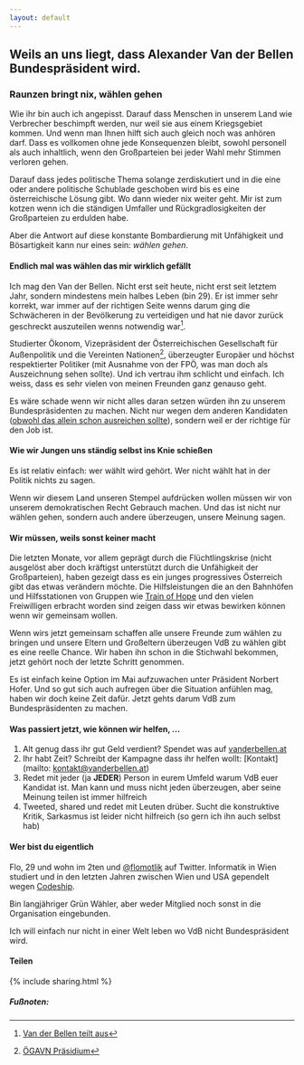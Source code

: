 ```yaml
---
layout: default
---
```


## Weils an uns liegt, dass Alexander Van der Bellen Bundespräsident wird.

### Raunzen bringt nix, wählen gehen

Wie ihr bin auch ich angepisst. Darauf dass Menschen in unserem Land wie Verbrecher beschimpft werden, nur weil sie aus einem Kriegsgebiet kommen. Und wenn man Ihnen hilft sich auch gleich noch was anhören darf. Dass es vollkomen ohne jede Konsequenzen bleibt, sowohl personell als auch inhaltlich, wenn den Großparteien bei jeder Wahl mehr Stimmen verloren gehen.

Darauf dass jedes politische Thema solange zerdiskutiert und in die eine oder andere politische Schublade geschoben wird bis es eine österreichische Lösung gibt. Wo dann wieder nix weiter geht. Mir ist zum kotzen wenn ich die ständigen Umfaller und Rückgradlosigkeiten der Großparteien zu erdulden habe.

Aber die Antwort auf diese konstante Bombardierung mit Unfähigkeit und Bösartigkeit kann nur eines sein: *wählen gehen*.

#### Endlich mal was wählen das mir wirklich gefällt

Ich mag den Van der Bellen. Nicht erst seit heute, nicht erst seit letztem Jahr, sondern mindestens mein halbes Leben (bin 29). Er ist immer sehr korrekt, war immer auf der richtigen Seite wenns darum ging die Schwächeren in der Bevölkerung zu verteidigen und hat nie davor zurück geschreckt auszuteilen wenns notwendig war[^1].

Studierter Ökonom, Vizepräsident der Österreichischen Gesellschaft für Außenpolitik und die Vereinten Nationen[^2], überzeugter Europäer und höchst respektierter Politiker (mit Ausnahme von der FPÖ, was man doch als Auszeichnung sehen sollte). Und ich vertrau ihm schlicht und einfach. Ich weiss, dass es sehr vielen von meinen Freunden ganz genauso geht.

Es wäre schade wenn wir nicht alles daran setzen würden ihn zu unserem Bundespräsidenten zu machen. Nicht nur wegen dem anderen Kandidaten ([obwohl das allein schon ausreichen sollte](https://www.facebook.com/notes/david-prokop/wof%C3%BCr-steht-eigentlich-norbert-hofer/1747527645460703)), sondern weil er der richtige für den Job ist.

#### Wie wir Jungen uns ständig selbst ins Knie schießen

Es ist relativ einfach: wer wählt wird gehört. Wer nicht wählt hat in der Politik nichts zu sagen.

Wenn wir diesem Land unseren Stempel aufdrücken wollen müssen wir von unserem demokratischen Recht Gebrauch machen. Und das ist nicht nur wählen gehen, sondern auch andere überzeugen, unsere Meinung sagen.

#### Wir müssen, weils sonst keiner macht

Die letzten Monate, vor allem geprägt durch die Flüchtlingskrise (nicht ausgelöst aber doch kräftigst unterstützt durch die Unfähigkeit der Großparteien), haben gezeigt dass es ein junges progressives Österreich gibt das etwas verändern möchte. Die Hilfsleistungen die an den Bahnhöfen und Hilfsstationen von Gruppen wie [Train of Hope](http://www.trainofhope.at/) und den vielen Freiwilligen erbracht worden sind zeigen dass wir etwas bewirken können wenn wir gemeinsam wollen.

Wenn wirs jetzt gemeinsam schaffen alle unsere Freunde zum wählen zu bringen und unsere Eltern und Großeltern überzeugen VdB zu wählen gibt es eine reelle Chance. Wir haben ihn schon in die Stichwahl bekommen, jetzt gehört noch der letzte Schritt genommen.

Es ist einfach keine Option im Mai aufzuwachen unter Präsident Norbert Hofer. Und so gut sich auch aufregen über die Situation anfühlen mag, haben wir doch keine Zeit dafür. Jetzt gehts darum VdB zum Bundespräsidenten zu machen.

#### Was passiert jetzt, wie können wir helfen, ...

1. Alt genug dass ihr gut Geld verdient? Spendet was auf [vanderbellen.at](https://www.vanderbellen.at)
2. Ihr habt Zeit? Schreibt der Kampagne dass ihr helfen wollt: [Kontakt](mailto: kontakt@vanderbellen.at)
4. Redet mit jeder (ja **JEDER**) Person in eurem Umfeld warum VdB euer Kandidat ist. Man kann und muss nicht jeden überzeugen, aber seine Meinung teilen ist immer hilfreich
5. Tweeted, shared und redet mit Leuten drüber. Sucht die konstruktive Kritik, Sarkasmus ist leider nicht hilfreich (so gern ich ihn auch selbst hab)

#### Wer bist du eigentlich

Flo, 29 und wohn im 2ten und [@flomotlik](https://twitter.com/flomotlik) auf Twitter. Informatik in Wien studiert und in den letzten Jahren zwischen Wien und USA gependelt wegen [Codeship](https://codeship.com).

Bin langjähriger Grün Wähler, aber weder Mitglied noch sonst in die Organisation eingebunden.

Ich will einfach nur nicht in einer Welt leben wo VdB nicht Bundespräsident wird.

#### Teilen
{% include sharing.html %}

##### Fußnoten:

[^1]: [Van der Bellen teilt aus](https://www.youtube.com/watch?v=fHrLCkPLufk)
[^2]: [ÖGAVN Präsidium](http://www.oegavn.org/index.php?option=com_content&task=view&id=57)
